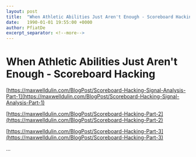 ```yaml
---
layout: post
title:  "When Athletic Abilities Just Aren't Enough - Scoreboard Hacking"
date:   1990-01-01 19:55:00 +0000
author: PfiatDe
excerpt_separator: <!--more-->
---
```


# When Athletic Abilities Just Aren't Enough - Scoreboard Hacking

[https://maxwelldulin.com/BlogPost/Scoreboard-Hacking-Signal-Analysis-Part-1](https://maxwelldulin.com/BlogPost/Scoreboard-Hacking-Signal-Analysis-Part-1)

[https://maxwelldulin.com/BlogPost/Scoreboard-Hacking-Part-2](https://maxwelldulin.com/BlogPost/Scoreboard-Hacking-Part-2)

[https://maxwelldulin.com/BlogPost/Scoreboard-Hacking-Part-3](https://maxwelldulin.com/BlogPost/Scoreboard-Hacking-Part-3)

...
<!--more-->
